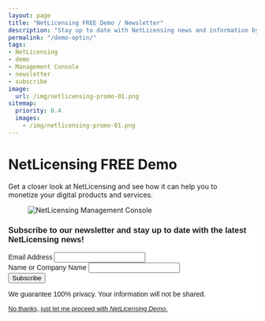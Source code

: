 ```yaml
---
layout: page
title: "NetLicensing FREE Demo / Newsletter"
description: "Stay up to date with NetLicensing news and information by subscribing to our newsletter."
permalink: "/demo-optin/"
tags:
- NetLicensing
- demo
- Management Console
- newsletter
- subscribe
image:
  url: /img/netlicensing-promo-01.png
sitemap:
  priority: 0.4
  images:
    - /img/netlicensing-promo-01.png
---
```

<div class="row NL_banner">
    <div class="col-md-6 col-md-offset-3 NL_about_page">
        <h1>NetLicensing FREE Demo</h1>
        <span>Get a closer look at NetLicensing and see how it can help you to<br/>monetize your digital products and services.</span>
    </div>
</div>

<div class="row NL_block">
    <div class="col-md-6">
    <figure class="cbp-so-side cbp-so-side-right" style="width: 100% !important;" >
        <img src="{{ '/img/netlicensing-promo-01.png' | prepend: site.baseurl | prepend: site.url }}" alt="NetLicensing Management Console">
    </figure>
    </div>
    <div class="col-md-6">
      <!-- Begin MailChimp Signup Form -->
      <link href="//cdn-images.mailchimp.com/embedcode/classic-10_7.css" rel="stylesheet" type="text/css">
      <style type="text/css">
      	#mc_embed_signup{background:#fff; clear:left; font:14px Helvetica,Arial,sans-serif; }
      	/* Add your own MailChimp form style overrides in your site stylesheet or in this style block.
      	   We recommend moving this block and the preceding CSS link to the HEAD of your HTML file. */
      </style>
      <div id="mc_embed_signup">
      <form action="//netlicensing.us8.list-manage.com/subscribe/post?u=8a0e57c2b59ea992f9cebd5f7&amp;id=dee5fb5f57" method="post" id="mc-embedded-subscribe-form" name="mc-embedded-subscribe-form" class="validate" target="_blank" novalidate>
          <div id="mc_embed_signup_scroll">
      	<h3>Subscribe to our newsletter and stay up to date with the latest NetLicensing news!</h3>
      <div class="mc-field-group">
      	<label for="mce-EMAIL">Email Address </label>
      	<input type="email" value="" name="EMAIL" class="required email" id="mce-EMAIL">
      </div>
      <div class="mc-field-group">
      	<label for="mce-LNAME">Name or Company Name </label>
      	<input type="text" value="" name="LNAME" class="required" id="mce-LNAME">
      </div>
      	<div id="mce-responses" class="clear">
      		<div class="response" id="mce-error-response" style="display:none"></div>
      		<div class="response" id="mce-success-response" style="display:none"></div>
      	</div>    <!-- real people should not fill this in and expect good things - do not remove this or risk form bot signups-->
          <div style="position: absolute; left: -5000px;" aria-hidden="true"><input type="text" name="b_8a0e57c2b59ea992f9cebd5f7_dee5fb5f57" tabindex="-1" value=""></div>
          <div class="clear"><input type="submit" value="Subscribe" name="subscribe" id="mc-embedded-subscribe" class="button"></div>
          </div>
          <p>We guarantee 100% privacy. Your information will not be shared.</p>
          <a style="font-size: small;" href="https://go.netlicensing.io/console/v2/?lc=4b566c7e20&source=lmbox001&utm_source=netlicensing.io_demo_optin&utm_medium=website&utm_campaign=netlicensing.io_demo_optin&utm_content=opt-in">No thanks, just let me proceed with <i>NetLicensing Demo</i>.</a>
      </form>
      </div>
      <script type='text/javascript' src='//s3.amazonaws.com/downloads.mailchimp.com/js/mc-validate.js'></script><script type='text/javascript'>(function($) {window.fnames = new Array(); window.ftypes = new Array();fnames[0]='EMAIL';ftypes[0]='email';fnames[2]='LNAME';ftypes[2]='text';}(jQuery));var $mcj = jQuery.noConflict(true);</script>
      <!--End mc_embed_signup-->
    </div>

</div>
